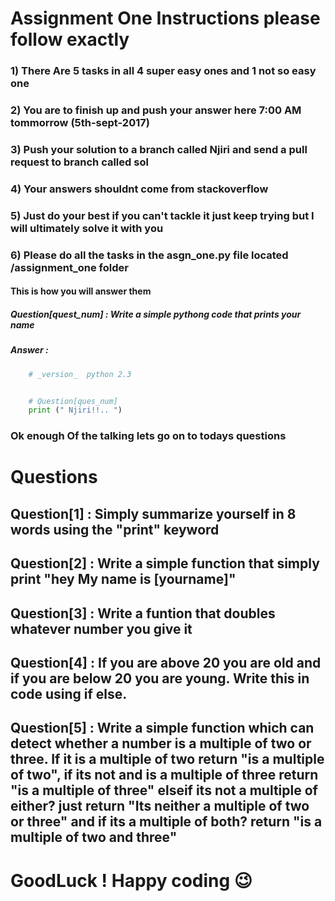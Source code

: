 # Assignment One Instructions please follow exactly

### 1) There Are 5 tasks in all 4 super easy ones and 1 not so easy one

### 2) You are to finish up and push your answer here 7:00 AM tommorrow (5th-sept-2017)

### 3) Push your solution to a branch called Njiri and send a pull request to branch called sol

### 4) Your answers shouldnt come from stackoverflow

### 5) Just do your best if you can't tackle it just keep trying but I will ultimately solve it with you

### 6) Please do all the tasks in the asgn_one.py file located /assignment_one folder 

#### This is how you will answer them 

##### Question[quest_num] : Write a simple pythong code that prints your name

##### Answer : 
```python
	# _version_  python 2.3


	# Question[ques_num]
	print (" Njiri!!.. ")
```

### Ok enough Of the talking lets go on to todays questions


# Questions 

## Question[1] : Simply summarize yourself in 8 words using the "print" keyword

## Question[2] : Write a simple function that simply print "hey My name is [yourname]"

## Question[3] : Write a funtion that doubles whatever number you give it

## Question[4] : If you are above 20 you are old and if you are below 20 you are young. Write this in code using if else.

## Question[5] : Write a simple function which can detect whether a number is a multiple of two or three. If it is a multiple of two return "is a multiple of two", if its not and is a multiple of three return "is a multiple of three" elseif its not a multiple of either? just return "Its neither a multiple of two or three" and if its a multiple of both? return "is a multiple of two and three"


# GoodLuck ! Happy coding :wink: